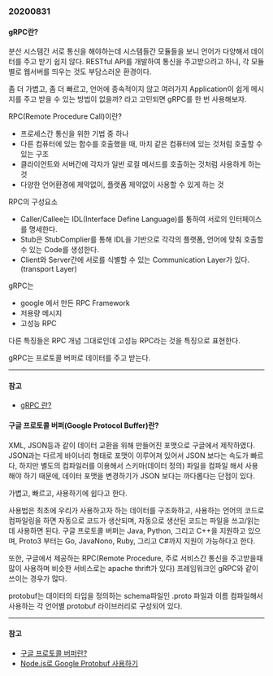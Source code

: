 ### 20200831

#### gRPC란?

분산 시스템간 서로 통신을 해야하는데 시스템들간 모듈들을 보니 언어가 다양해서 데이터를 주고 받기 쉽지 않다. RESTful API를 개발하여 통신을 주고받으려고 하니, 각 모듈별로 웹서버를 띄우는 것도 부담스러운 환경이다.

좀 더 가볍고, 좀 더 빠르고, 언어에 종속적이지 않고 여러가지 Application이 쉽게 메시지를 주고 받을 수 있는 방법이 없을까? 라고 고민되면 gRPC를 한 번 사용해보자.

RPC(Remote Procedure Call)이란?
- 프로세스간 통신을 위한 기법 중 하나
- 다른 컴퓨터에 있는 함수를 호출했을 때, 마치 같은 컴퓨터에 있는 것처럼 호출할 수 있는 구조
- 클라이언트와 서버간에 각자가 일반 로컬 메서드를 호출하는 것처럼 사용하게 하는 것
- 다양한 언어환경에 제약없이, 플랫폼 제약없이 사용할 수 있게 하는 것

RPC의 구성요소
- Caller/Callee는 IDL(Interface Define Language)를 통하여 서로의 인터페이스를 명세한다. 
- Stub은 StubComplier를 통해 IDL을 기반으로 각각의 플랫폼, 언어에 맞춰 호출할 수 있는 Code를 생성한다. 
- Client와 Server간에 서로를 식별할 수 있는 Communication Layer가 있다. (transport Layer)

gRPC는
- google 에서 만든 RPC Framework
- 저용량 메시지
- 고성능 RPC 

다른 특징들은 RPC 개념 그대로인데 고성능 RPC라는 것을 특징으로 표현한다.

gRPC는 프로토콜 버퍼로 데이터를 주고 받는다.

---
#### 참고

- [gRPC 란?](https://blog.naver.com/phh0606c/221718739856)

#### 구글 프로토콜 버퍼(Google Protocol Buffer)란?

XML, JSON등과 같이 데이터 교환을 위해 만들어진 포맷으로 구글에서 제작하였다. JSON과는 다르게 바이너리 형태로 포맷이 이루어져 있어서 JSON 보다는 속도가 빠르다, 하지만 별도의 컴파일러를 이용해서 스키마(데이터 정의) 파일을 컴파일 해서 사용해야 하기 때문에, 데이터 포맷을 변경하기가 JSON 보다는 까다롭다는 단점이 있다.

가볍고, 빠르고, 사용하기에 쉽다고 한다.

사용법은 최초에 우리가 사용하고자 하는 데이터를 구조화하고, 사용하는 언어의 코드로 컴파일링을 하면 자동으로 코드가 생산되며, 자동으로 생산된 코드는 파일을 쓰고/읽는데 사용하면 된다. 구글 프로토콜 버퍼는 Java, Python, 그리고 C++을 지원하고 있으며, Proto3 부터는 Go, JavaNono, Ruby, 그리고 C#까지 지원이 가능하다고 한다.

또한, 구글에서 제공하는 RPC(Remote Procedure, 주로 서비스간 통신을 주고받을때 많이 사용하며 비슷한 서비스로는 apache thrift가 있다) 프레임워크인 gRPC와 같이 쓰이는 경우가 많다.

protobuf는 데이터의 타입을 정의하는 schema파일인 .proto 파일과 이름 컴파일해서 사용하는 각 언어별 protobuf 라이브러리로 구성되어 있다.

---
#### 참고

- [구글 프로토콜 버퍼란?](https://ourcstory.tistory.com/47)
- [Node.js로 Google Protobuf 사용하기](https://semtax.tistory.com/27)
